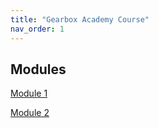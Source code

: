 ```yaml
---
title: "Gearbox Academy Course"
nav_order: 1
---
```

## Modules
[Module 1](module1.md)

[Module 2](module2.md)

